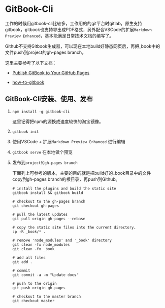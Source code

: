 # GitBook-Cli

工作的时候用gitbook-cli比较多，工作用的的git平台时gitlab，原生支持gitbook，gitbook也支持导出成PDF格式，另外配合VSCode的扩展`Markdown Preview Enhanced`，基本能满足日常技术文档的编写了。

Github不支持Gitbook生成器，可以现在本地build好静态网页后，再把_book中的文件push到project的gh-pages branch。

这里主要参考了以下文档：

* [Publish GitBook to Your GitHub Pages](http://sangsoonam.github.io/2016/08/02/publish-gitbook-to-your-github-pages.html)

* [how-to-gitbook](https://github.com/mitsuhisaT/how-to-gitbook)


## GitBook-Cli安装、使用、发布

1. `npm install -g gitbook-cli`

    这里记得把npm的源换成速度较快的淘宝镜像。

2. `gitbook init`

3. 使用VSCode + 扩展`Markdown Preview Enhanced` 进行编辑

4. `gitbook serve` 在本地做个预览

5. 发布到`project的gh-pages branch`

    下面列上可参考的版本，主要的目的就是把build好的_book目录中的文件copy到gh-pages branch的根目录，再push到Github。

    ```
    # install the plugins and build the static site
    gitbook install && gitbook build

    # checkout to the gh-pages branch
    git checkout gh-pages

    # pull the latest updates
    git pull origin gh-pages --rebase

    # copy the static site files into the current directory.
    cp -R _book/* .

    # remove 'node_modules' and '_book' directory
    git clean -fx node_modules
    git clean -fx _book

    # add all files
    git add .

    # commit
    git commit -a -m "Update docs"

    # push to the origin
    git push origin gh-pages

    # checkout to the master branch
    git checkout master
    ```